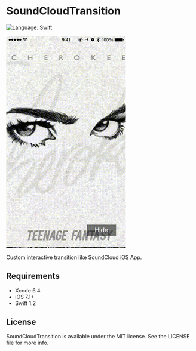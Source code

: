 # SoundCloudTransition

[![Language: Swift](https://img.shields.io/badge/lang-Swift-yellow.svg?style=flat)](https://developer.apple.com/swift/)

![capture](capture.gif "capture")

Custom interactive transition like SoundCloud iOS App.

## Requirements

* Xcode 6.4
* iOS 7.1+
* Swift 1.2

## License

SoundCloudTransition is available under the MIT license. See the LICENSE file for more info.
